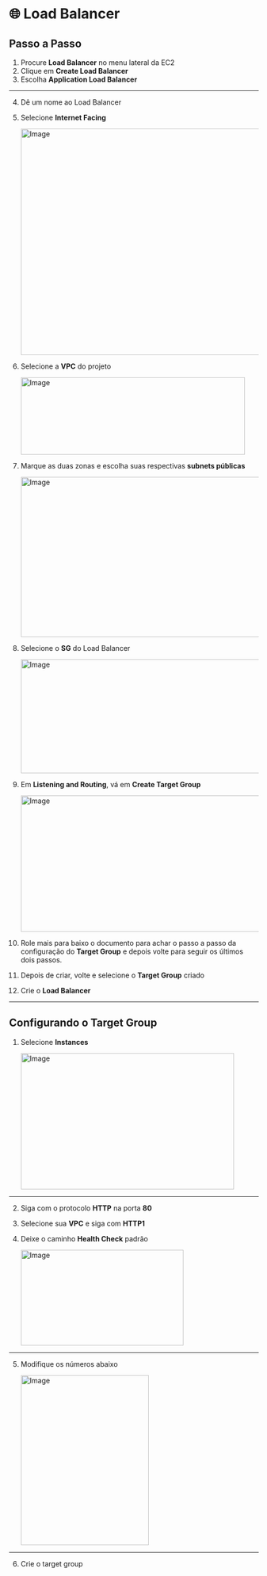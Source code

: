 # 🌐 Load Balancer

## Passo a Passo

1. Procure **Load Balancer** no menu lateral da EC2  
2. Clique em **Create Load Balancer**  
3. Escolha **Application Load Balancer**  

---

4. Dê um nome ao Load Balancer  

5. Selecione **Internet Facing**  

   <img width="619" height="457" alt="Image" src="https://github.com/user-attachments/assets/a7175519-9b1b-4214-99e3-fa60a57c9c70" />


6. Selecione a **VPC** do projeto  

   <img width="452" height="156" alt="Image" src="https://github.com/user-attachments/assets/e2062eb3-c94d-47c7-8732-32eb9fbaed36" />


7. Marque as duas zonas e escolha suas respectivas **subnets públicas**  

   <img width="631" height="323" alt="Image" src="https://github.com/user-attachments/assets/6c27af9d-c69c-4c0e-b0af-0f151fe29d2a" />


8. Selecione o **SG** do Load Balancer  

   <img width="592" height="230" alt="Image" src="https://github.com/user-attachments/assets/059bae58-4cee-420b-97aa-c52a938d64b0" />



9. Em **Listening and Routing**, vá em **Create Target Group**  

   <img width="517" height="275" alt="Image" src="https://github.com/user-attachments/assets/5b760191-6ddf-4ee4-88b1-78bb926f3369" />



10. Role mais para baixo o documento para achar o passo a passo da configuração do **Target Group** e depois volte para seguir os últimos dois passos.  

11. Depois de criar, volte e selecione o **Target Group** criado  

12. Crie o **Load Balancer**  

---

## Configurando o Target Group

1. Selecione **Instances**  

   <img width="430" height="275" alt="Image" src="https://github.com/user-attachments/assets/35638a95-7bfd-4661-8fde-8659d8246efc" />

---

2. Siga com o protocolo **HTTP** na porta **80**  

3. Selecione sua **VPC** e siga com **HTTP1**

4. Deixe o caminho **Health Check** padrão  

   <img width="328" height="193" alt="Image" src="https://github.com/user-attachments/assets/8f769425-d3bb-4363-b576-717ac66ce2b0" />

---

5. Modifique os números abaixo  

   <img width="258" height="343" alt="Image" src="https://github.com/user-attachments/assets/4d7ac1e7-c2d8-42f7-9026-445a444dd9c5" />

---

6. Crie o target group


























